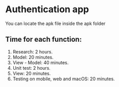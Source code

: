 # Authentication app

You can locate the apk file inside the apk folder

## Time for each function:

1. Research: 2 hours.
2. Model: 20 minutes.
3. View - Model: 40 minutes.
4. Unit test: 2 hours.
5. View: 20 minutes.
4. Testing on mobile, web and macOS: 20 minutes.
